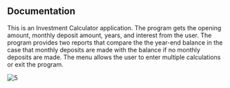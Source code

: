 ## Documentation

This is an Investment Calculator application. The program gets the opening amount, monthly deposit amount, years, and interest from the user.  The program provides two reports that compare the the year-end balance in the case that monthly deposits are made with the balance if no monthly deposits are made. The menu allows the user to enter multiple calculations or exit the program. 

![5](https://user-images.githubusercontent.com/110789514/210836444-fea73bbf-df29-47f7-be97-98ee1325f453.png)

